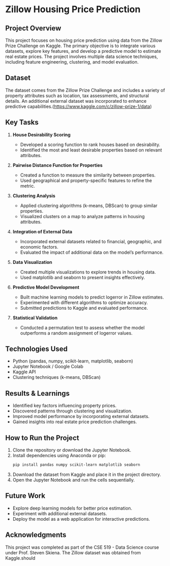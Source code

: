 # Zillow Housing Price Prediction

## Project Overview

This project focuses on housing price prediction using data from the Zillow Prize Challenge on Kaggle. The primary objective is to integrate various datasets, explore key features, and develop a predictive model to estimate real estate prices. The project involves multiple data science techniques, including feature engineering, clustering, and model evaluation.

## Dataset

The dataset comes from the Zillow Prize Challenge and includes a variety of property attributes such as location, tax assessments, and structural details. An additional external dataset was incorporated to enhance predictive capabilities.(https://www.kaggle.com/c/zillow-prize-1/data)

## Key Tasks

1. **House Desirability Scoring**

   - Developed a scoring function to rank houses based on desirability.
   - Identified the most and least desirable properties based on relevant attributes.

2. **Pairwise Distance Function for Properties**

   - Created a function to measure the similarity between properties.
   - Used geographical and property-specific features to refine the metric.

3. **Clustering Analysis**

   - Applied clustering algorithms (k-means, DBScan) to group similar properties.
   - Visualized clusters on a map to analyze patterns in housing attributes.

4. **Integration of External Data**

   - Incorporated external datasets related to financial, geographic, and economic factors.
   - Evaluated the impact of additional data on the model’s performance.

5. **Data Visualization**

   - Created multiple visualizations to explore trends in housing data.
   - Used matplotlib and seaborn to present insights effectively.

6. **Predictive Model Development**

   - Built machine learning models to predict logerror in Zillow estimates.
   - Experimented with different algorithms to optimize accuracy.
   - Submitted predictions to Kaggle and evaluated performance.

7. **Statistical Validation**

   - Conducted a permutation test to assess whether the model outperforms a random assignment of logerror values.

## Technologies Used

- Python (pandas, numpy, scikit-learn, matplotlib, seaborn)
- Jupyter Notebook / Google Colab
- Kaggle API
- Clustering techniques (k-means, DBScan)

## Results & Learnings

- Identified key factors influencing property prices.
- Discovered patterns through clustering and visualization.
- Improved model performance by incorporating external datasets.
- Gained insights into real estate price prediction challenges.

## How to Run the Project

1. Clone the repository or download the Jupyter Notebook.
2. Install dependencies using Anaconda or pip:
   ```bash
   pip install pandas numpy scikit-learn matplotlib seaborn
   ```
3. Download the dataset from Kaggle and place it in the project directory.
4. Open the Jupyter Notebook and run the cells sequentially.

## Future Work

- Explore deep learning models for better price estimation.
- Experiment with additional external datasets.
- Deploy the model as a web application for interactive predictions.

## Acknowledgments

This project was completed as part of the CSE 519 - Data Science course under Prof. Steven Skiena. The Zillow dataset was obtained from Kaggle.should 
